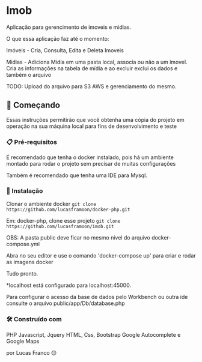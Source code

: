 # Imob

Aplicação para gerencimento de imoveis e midias.

O que essa aplicação faz até o momento:

  Imóveis - Cria, Consulta, Edita e Deleta Imoveis
  
  Midias - Adiciona Midia em uma pasta local, associa ou não a um imovel. Cria as informações na tabela de mídia e ao excluir exclui os dados e também o arquivo
  
  TODO: Upload do arquivo para S3 AWS e gerenciamento do mesmo.
  

## 🚀 Começando

Essas instruções permitirão que você obtenha uma cópia do projeto em operação na sua máquina local para fins de desenvolvimento e teste


### 📋 Pré-requisitos

  É recomendado que tenha o docker instalado, pois há um ambiente montado para rodar o projeto sem precisar de muitas configurações
  
  Também é recomendado que tenha uma IDE para Mysql.


### 🔧 Instalação

  Clonar o ambiente docker `git clone https://github.com/lucasframoon/docker-php.git`
  
  Em: docker-php, clone esse projeto `git clone https://github.com/lucasframoon/imob.git`
  
   OBS: A pasta public deve ficar no mesmo nivel do arquivo docker-compose.yml
   
  Abra no seu editor e use o comando 'docker-compose up' para criar e rodar as imagens docker
  
  Tudo pronto.

  *localhost está configurado para localhost:45000.
  
  Para configurar o acesso da base de dados pelo Workbench ou outra ide consulte o arquivo public/app/Db/database.php
  

### 🛠️ Construído com

PHP
Javascript, Jquery
HTML, Css, Bootstrap
Google Autocomplete e Google Maps


por Lucas Franco 😊

